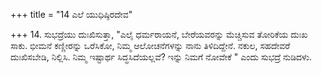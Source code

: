 +++
title = "14 ಎಲೆ ಯುಧಿಷ್ಠಿರದೇವ"

+++
14. ಸುಭದ್ರೆಯು ದುಃಖಿಸುತ್ತಾ, "ಎಲೈ ಧರ್ಮರಾಯನೆ, ಬೇರೆಯವರನ್ನು ಮೆಚ್ಚಿಸುವ ತೋರಿಕೆಯ ದುಃಖ ಸಾಕು. ಭೀಮನೆ ಕಣ್ಣೀರನ್ನು ಒರೆಸಿಕೋ, ನಿಮ್ಮ ಆಲೋಚನೆಗಳನ್ನು ನಾನು ತಿಳಿದಿದ್ದೇನೆ. ನಕುಲ, ಸಹದೇವರೆ ದುಃಖಿಸಬೇಡಿ, ನಿಲ್ಲಿಸಿ. ನಿಮ್ಮ ಇಷ್ಟಾರ್ಥ ಸಿದ್ಧಸಿದೆಯಲ್ಲವೆ? ಇನ್ನು ನಿಮಗೆ ನೋವೇಕೆ " ಎಂದು ಸುಭದ್ರೆ ನುಡಿದಳು.